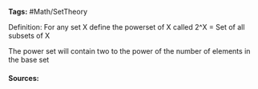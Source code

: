 **Tags:** #Math/SetTheory  

Definition:
For any set X define the powerset of X called 2^X = Set of all subsets of X

The power set will contain two to the power of the number of elements in the base set

#### Sources: